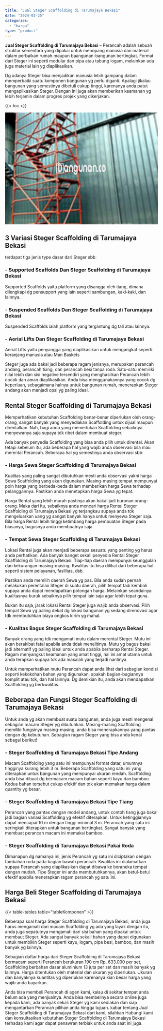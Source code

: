 ```yaml
---
title: "Jual Steger Scaffolding di Tarumajaya Bekasi"
date: "2024-03-25"
categories: 
  - "harga"
type: "product"
---
```


**Jual Steger Scaffolding di Tarumajaya Bekasi** – Perancah adalah sebuah struktur sementara yang dipakai untuk menopang manusia dan material dalam perbaikan rumah maupun baangunan-bangunan bertingkat. Format dari Steger ini seperti modular dan pipa atau tabung logam, melainkan ada juga material lain yg diaplikasikan.

Dg adanya Steger bisa menjadikan manusia lebih gampang dalam memperbaiki suatu komponen bangunan yg perlu diganti. Apalagi jikalau bangunan yang semestinya dibetuli cukup tinggi, karenanya anda patut mengaplikasikan Steger. Dengan ini juga akan memberikan keamanan yg lebih terjamin dalam progres projek yang dikerjakan.

{{< toc >}}

![Jual Steger Scaffolding di Tarumajaya Bekasi](/images/sewa-scaffolding-steger-18.png)

## 3 Variasi Steger Scaffolding di Tarumajaya Bekasi

terdapat tiga jenis type dasar dari Steger sbb:

### \- Supported Scaffolds Dan Steger Scaffolding di Tarumajaya Bekasi

Supported Scaffolds yaitu platform yang disangga oleh tiang, dimana dilengkapi dg pensupport yang lain seperti sambungan, kaki-kaki, dan lainnya.

### \- Suspended Scaffolds Dan Steger Scaffolding di Tarumajaya Bekasi

Suspended Scaffolds ialah platform yang tergantung dg tali atau lainnya.

### \- Aerial Lifts Dan Steger Scaffolding di Tarumajaya Bekasi

Aerial Lifts yaitu penyangga yang diaplikasikan untuk mengangkat seperti keranjang manusia atau Man Baskets

Steger juga ada bakal jadi beberapa ragam jenisnya, merupakan perancah andang, perancah tiang, dan perancah besi tanpa roda. Satu-satu memiliki nilai lebih dan sisi negative tersendiri yang menghasilkan Perancah lebih cocok dan aman diaplikasikan. Anda bisa menggunakannya yang cocok dg keperluan, sebagaimana halnya untuk bangunan rumah, menerapkan Steger andang akan menjadi opsi yg paling ideal.

## Rental Steger Scaffolding di Tarumajaya Bekasi

Memperhatikan kebutuhan Scaffolding benar-benar diperlukan oleh orang-orang, sangat banyak yang menyediakan Scaffolding untuk dijual maupun direntalkan. Nah, bagi anda yang memerlukan Scaffolding sebaiknya menyewanya saja supaya tdk ribet dalam membuat steger.

Ada banyak penyedia Scaffolding yang bisa anda pilih untuk dirental. Akan tetapi sebelum itu, ada beberapa hal yang wajib anda observasi bila mau merental Perancah. Beberapa hal yg semestinya anda observasi sbb:

### \- Harga Sewa Steger Scaffolding di Tarumajaya Bekasi

Kualitas yang paling sangat dibutuhkan mesti anda observasi yakni harga Sewa Scaffolding yang akan digunakan. Masing-masing tempat mempunyai poin harga yang berbeda-beda dalam memberikan harga Sewa terhadap pelanggannya. Pastikan anda menetapkan harga Sewa yg tepat.

Harga Rental yang lebih murah pastinya akan bakal jadi buronan orang-orang. Maka dari itu, sebaiknya anda mencari harga Rental Steger Scaffolding di Tarumajaya Bekasi yg terjangkau supaya anda tdk mengeluarkan uang yg sangat banyak hanya untuk menyewa Steger saja. Bila harga Rental lebih tinggi ketimbang harga pembuatan Steger pada biasanya, bagusnya anda membuatnya saja.

### \- Tempat Sewa Steger Scaffolding di Tarumajaya Bekasi

Lokasi Rental juga akan menjadi beberapa sesuatu yang penting yg harus anda perhatikan. Ada banyak banget sekali penyedia Rental Steger Scaffolding di Tarumajaya Bekasi. Tiap-tiap daerah mempunyai keunggulan dan kekurangan masing-masing. Kwalitas itu bisa dilihat dari beberapa hal seperti sistem pelayanan, fasilitas, dsb.

Pastikan anda memilih daerah Sewa yg pas. Bila anda sudah pernah melakukan perentalan Steger di suatu daerah, pilih tempat tadi kembali supaya anda dapat mendapatkan potongan harga. Melainkan seandainya kualitasnya buruk sebaiknya pilih tempat lain saja agar lebih tepat guna.

Bukan itu saja, jarak lokasi Rental Steger juga wajib anda observasi. Pilih tempat Sewa yg paling dekat dg lokasi bangunan yg sedang direnovasi agar tdk membutuhkan biaya ongkos kirim yg mahal.

### \- Kualitas Bagus Steger Scaffolding di Tarumajaya Bekasi

Banyak orang yang tdk mengamati mutu dalam merental Steger. Mutu ini akan berakibat fatal apabila anda tidak menelitinya. Mutu yg bagus bakal jadi alternatif yg paling ideal untuk anda apabila berharap Rental Steger. Ragam menyangkut keamanan yang amat tinggi, hal ini amat utama untuk anda terapkan supaya tdk ada masalah yang terjadi nantinya.

Untuk memperhatikan mutu Perancah dapat anda lihat dari sebagian kondisi seperti kekokohan bahan yang digunakan, apakah bagian-bagiannya komplit atau tdk, dan hal lainnya. Dg demikian itu, anda akan mendapatkan Scaffolding yg berkwalitas.

## Beberapa dan Fungsi Steger Scaffolding di Tarumajaya Bekasi

Untuk anda yg akan membuat suatu bangunan, anda juga mesti mengenal sebagian macam Steger yg dibutuhkan. Masing-masing Scaffolding memiliki fungsinya masing-masing, anda bisa menerapkannya yang pantas dengan dg kebutuhan. Sebagian ragam Steger yang bisa anda kenal sebagai berikut!

### \- Steger Scaffolding di Tarumajaya Bekasi Tipe Andang

Macam Scaffolding yang satu ini mempunyai format datar, umumnya tingginya kurang lebih 3 m. Beberapa Scaffolding yang satu ini yang diterapkan untuk bangunan yang mempunyai ukuran rendah. Scaffolding anda bisa dibuat dg bermacam macam bahan seperti kayu dan bamboo. Kedua bahan tersebut cukup efektif dan tdk akan memakan harga dalam quantity yg besar.

### \- Steger Scaffolding di Tarumajaya Bekasi Tipe Tiang

Perancah yang pantas dengan model andang, untuk contoh tiang juga bakal jadi bagian variasi Scaffolding yg efektif diterapkan. Untuk ketinggiannya dapat mencapai 10 m dengan tinggi minimal 3 m. Perancah yang satu ini seringkali diterapkan untuk bangunan bertingkat. Sangat banyak yang membuat perancah macam ini memakai bamboo.

### \- Steger Scaffolding di Tarumajaya Bekasi Pakai Roda

Dimanapun dg namanya ini, jenis Perancah yg satu ini diciptakan dengan tambahan roda pada bagian bawah perancah. Kwalitas ini dialamatkan supaya Perancah yang diaplikasikan dapat dibawa ke beraneka tempat dengan mudah. Tipe Steger ini anda membutuhkannya, akan betul-betul efektif apabila menerapkan ragam perancah yg satu ini.

## Harga Beli Steger Scaffolding di Tarumajaya Bekasi

{{< table-tables table="tableKomponen" >}}

Beberapa soal harga Steger Scaffolding di Tarumajaya Bekasi, anda juga harus mengamati dari macam Scaffolding yg ada yang layak dengan itu, anda juga sepatutnya mengamati dari sisi bahan yang dipakai untuk membaut Steger. Ada sangat banyak sekali bahan yang dapat digunakan untuk membikin Steger seperti kayu, logam, pipa besi, bamboo, dan masih banyak yg lainnya.

Sebagian daftar harga dari Steger Scaffolding di Tarumajaya Bekasi bermacam seperti Perancah berukuran 190 cm Rp. 633.000 per set, Scaffolding berbahan dasar aluminium 13 juta per set dan masih banyak yg lainnya. Harga ditentukan oleh material dan ukuran yg diperlukan. Ukuran dan banyaknya kuantitas yg diperlukan karenanya kian besar harga yang wajib anda bayarkan.

Anda bisa membeli Perancah di agen kami, kalau di sekitar tempat anda belum ada yang menjualnya. Anda bisa membelinya secara online juga kepada kami, ada banyak sekali Steger yg kami sediakan dan siap mengantarkan Perancah pilihan anda hingga tujuan. kabar tentang Jual Steger Scaffolding di Tarumajaya Bekasi dari kami, silahkan Hubungi kami dan konsultasikan kebutuhan Steger Scaffolding di Tarumajaya Bekasi terhadap kami agar dapat penawran terbiak untuk anda saat ini juga.
